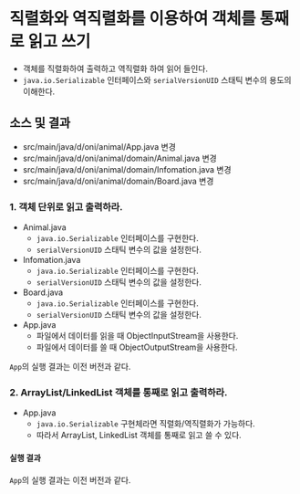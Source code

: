 # 직렬화와 역직렬화를 이용하여 객체를 통째로 읽고 쓰기

- 객체를 직렬화하여 출력하고 역직렬화 하여 읽어 들인다.
- `java.io.Serializable` 인터페이스와 `serialVersionUID` 스태틱 변수의 용도의 이해한다. 

## 소스 및 결과

- src/main/java/d/oni/animal/App.java 변경
- src/main/java/d/oni/animal/domain/Animal.java 변경
- src/main/java/d/oni/animal/domain/Infomation.java 변경
- src/main/java/d/oni/animal/domain/Board.java 변경


### 1. 객체 단위로 읽고 출력하라.

- Animal.java
    - `java.io.Serializable` 인터페이스를 구현한다.
    - `serialVersionUID` 스태틱 변수의 값을 설정한다.
- Infomation.java
    - `java.io.Serializable` 인터페이스를 구현한다.
    - `serialVersionUID` 스태틱 변수의 값을 설정한다.
- Board.java
    - `java.io.Serializable` 인터페이스를 구현한다.
    - `serialVersionUID` 스태틱 변수의 값을 설정한다.
- App.java 
    - 파일에서 데이터를 읽을 때 ObjectInputStream을 사용한다.
    - 파일에서 데이터를 쓸 때 ObjectOutputStream을 사용한다.


`App`의 실행 결과는 이전 버전과 같다.

### 2. ArrayList/LinkedList 객체를 통째로 읽고 출력하라.

- App.java
    - `java.io.Serializable` 구현체라면 직렬화/역직렬화가 가능하다.
    - 따라서 ArrayList, LinkedList 객체를 통째로 읽고 쓸 수 있다.

#### 실행 결과

`App`의 실행 결과는 이전 버전과 같다.

